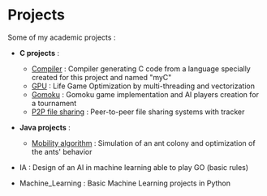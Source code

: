 # Projects
Some of my academic projects :
- **C projects** :
  - [Compiler](Compiler) : Compiler generating C code from a language specially created for this project and named "myC"
  - [GPU](GPU) : Life Game Optimization by multi-threading and vectorization
  - [Gomoku](Gomoku) : Gomoku game implementation and AI players creation for a tournament
  - [P2P file sharing](P2P%20file%20sharing) : Peer-to-peer file sharing systems with tracker
- **Java projects** :
  - [Mobility algorithm](Mobility%20algorithm) : Simulation of an ant colony and optimization of the ants' behavior

- IA : Design of an AI in machine learning able to play GO (basic rules)
- Machine_Learning : Basic Machine Learning projects in Python

